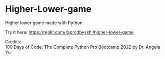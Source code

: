 # Higher-Lower-game

Higher lower game made with Python.


Try it here: https://replit.com/@prodbysshi/higher-lower-game


Credits: <br/>
100 Days of Code: The Complete Python Pro Bootcamp 2022 by Dr. Angela Yu
